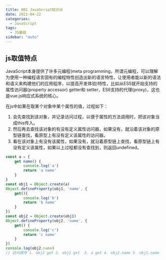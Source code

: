 ```yaml
---
title: 001 JavaScript知识点
date: 2021-04-22
categories:
  - JavaScript
tags:
  - JS基础
sidebar: "auto"
---
```


## js取值特点
JavaScript本身提供了许多元编程(meta programming，所谓元编程，可以理解为使用一种编程语言固有的编程特性创造出新的语言特性，让使用者能以新的语法和语义来构建他们的应用程序，以提高开发体验)特性，比如从ES5就开始支持的属性访问器(property accessor) getter和 setter，ES6支持的代理(proxy)，这也是vue.js响应式系统的核心。

在js中如果在取某个对象中某个属性的值，过程如下：
1. 会先查找到该对象，并记录访问过程，以便于属性的方法调用时，把该对象当成this传入。
2. 然后再去查找该对象的有没有定义属性访问器，如果没有，就沿着该对象的原型链查找，看原型上有没有定义该属性的访问器。
3. 看在该对象上有没有该属性，如果没有，就沿着原型链上查找，看原型链上有没有定义该属性，如果以上过程都没有查找到，则返回undefined。
```js
const a = {
    get name() {
        console.log('a')
        return 'a name'
    }
}
const obj1 = Object.create(a)
Object.defineProperty(obj1, 'name', {
    get(){
        console.log('b')
        return 'b name'
    }
})
const obj2 = Object.create(obj1)
Object.defineProperty(obj2, 'name', {
    get() {
        console.log('c')
        return 'c name'
    }
})
console.log(obj2.name)
// 访问顺序 1. obj2 get 2. obj1 get  3. a get 4. obj2.name 5. obj1.name 6. a.name
```